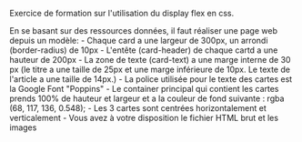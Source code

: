 Exercice de formation sur l'utilisation du display flex en css. 

  En se basant sur des ressources données, il faut réaliser une page web depuis un modèle:
    - Chaque card a une largeur de 300px, un arrondi (border-radius) de 10px
    - L'entête (card-header) de chaque cartd a une hauteur de 200px
    - La zone de texte (card-text) a une marge interne de 30 px (le titre a une taille de 25px et une marge inférieure de 10px. Le texte de l'article a une taille de 14px.)
    - La police utilisée pour le texte des cartes est la Google Font "Poppins"
    - Le container principal qui contient les cartes prends 100% de hauteur et largeur et a la couleur de fond suivante : rgba (68, 117, 136, 0.548);
    - Les 3 cartes sont centrées horizontalement et verticalement
    - Vous avez à votre disposition le fichier HTML brut et les images
